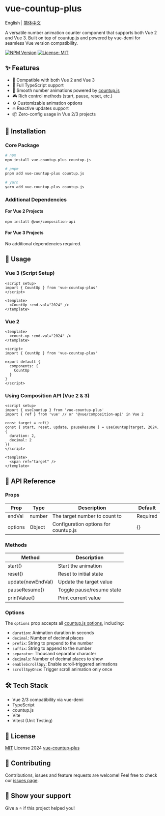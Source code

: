 # vue-countup-plus

English | [简体中文](./README.zh-CN.md)

A versatile number animation counter component that supports both Vue 2 and Vue 3. Built on top of countup.js and powered by vue-demi for seamless Vue version compatibility.

[![NPM Version](https://img.shields.io/npm/v/vue-countup-plus)](https://www.npmjs.com/package/vue-countup-plus)
[![License: MIT](https://img.shields.io/badge/License-MIT-yellow.svg)](https://opensource.org/licenses/MIT)

## ✨ Features

- 🔄 Compatible with both Vue 2 and Vue 3
- 💪 Full TypeScript support
- 🚀 Smooth number animations powered by [countup.js](https://github.com/inorganik/countUp.js)
- 🎮 Rich control methods (start, pause, reset, etc.)
- ⚙️ Customizable animation options
- 🔥 Reactive updates support
- 📦 Zero-config usage in Vue 2/3 projects

## 🚀 Installation

### Core Package
```bash
# npm
npm install vue-countup-plus countup.js

# pnpm
pnpm add vue-countup-plus countup.js

# yarn
yarn add vue-countup-plus countup.js
```

### Additional Dependencies

#### For Vue 2 Projects
```bash
npm install @vue/composition-api
```

#### For Vue 3 Projects
No additional dependencies required.

## 📖 Usage

### Vue 3 (Script Setup)
```vue
<script setup>
import { CountUp } from 'vue-countup-plus'
</script>

<template>
  <CountUp :end-val="2024" />
</template>
```

### Vue 2
```vue
<template>
  <count-up :end-val="2024" />
</template>

<script>
import { CountUp } from 'vue-countup-plus'

export default {
  components: {
    CountUp
  }
}
</script>
```

### Using Composition API (Vue 2 & 3)
```vue
<script setup>
import { useCountup } from 'vue-countup-plus'
import { ref } from 'vue' // or '@vue/composition-api' in Vue 2

const target = ref()
const { start, reset, update, pauseResume } = useCountup(target, 2024, {
  duration: 2,
  decimal: 2
})
</script>

<template>
  <span ref="target" />
</template>
```

## 🔧 API Reference

### Props

| Prop | Type | Description | Default |
|------|------|-------------|---------|
| endVal | number | The target number to count to | Required |
| options | Object | Configuration options for countup.js | {} |

### Methods

| Method | Description |
|--------|-------------|
| start() | Start the animation |
| reset() | Reset to initial state |
| update(newEndVal) | Update the target value |
| pauseResume() | Toggle pause/resume state |
| printValue() | Print current value |

### Options

The `options` prop accepts all [countup.js options](https://github.com/inorganik/countUp.js#options), including:

- `duration`: Animation duration in seconds
- `decimal`: Number of decimal places
- `prefix`: String to prepend to the number
- `suffix`: String to append to the number
- `separator`: Thousand separator character
- `decimals`: Number of decimal places to show
- `enableScrollSpy`: Enable scroll-triggered animations
- `scrollSpyOnce`: Trigger scroll animation only once

## 🛠️ Tech Stack

- Vue 2/3 compatibility via vue-demi
- TypeScript
- countup.js
- Vite
- Vitest (Unit Testing)

## 📝 License

[MIT](./LICENSE) License  2024 [vue-countup-plus](https://github.com/joexxxxxx/vue-countup-plus)

## 🤝 Contributing

Contributions, issues and feature requests are welcome! Feel free to check our [issues page](https://github.com/joexxxxxx/vue-countup-plus/issues).

## 🌟 Show your support

Give a ⭐️ if this project helped you!